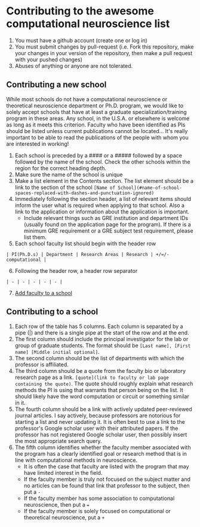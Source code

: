 # Contributing to the awesome computational neuroscience list

1. You must have a github account (create one or log in)
2. You must submit changes by pull-request (i.e. Fork this repository, make your changes in your version of the repository, then make a pull request with your pushed changes)
3. Abuses of anything or anyone are not tolerated.

## Contributing a new school

While most schools do not have a computational neuroscience or theoretical neuroscience department or Ph.D. program, we would like to solely accept schools that have at least a graduate specialization/training program in these areas. Any school, in the U.S.A. or elsewhere is welcome as long as it meets this criterion. Faculty who have been identified as PIs should be listed unless current publications cannot be located... It's really important to be able to read the publications of the people with whom you are interested in working!

1. Each school is preceded by a #### or a ##### followed by a space followed by the name of the school. Check the other schools within the region for the correct heading depth.
2. Make sure the name of the school is unique
3. Make a list element in the Contents section. The list element should be a link to the section of the school `[Name of School](#name-of-school-spaces-replaced-with-dashes-and-punctuation-ignored)`
4. Immediately following the section header, a list of relevant items should inform the user what is required when applying to that school. Also a link to the application or information about the application is important.
    - Include relevant things such as GRE institution and department IDs (usually found on the application page for the program). If there is a minimum GRE requirement or a GRE subject test requirement, please list them.  
5. Each school faculty list should begin with the header row

```{markdown}
| PI(Ph.D.s) | Department | Research Areas | Research | +/=/- computational |
```

6. Following the header row, a header row separator

```{markdown}
| - | - | - | - | - |
```

7. [Add faculty to a school](#contributing-to-a-school)

## Contributing to a school

1. Each row of the table has 5 columns. Each column is separated by a pipe (|) and there is a single pipe at the start of the row and at the end.
2. The first column should include the principal investigator for the lab or group of graduate students. The format should be `[Last name], [First name] [Middle initial optional]`.
3. The second column should be the list of departments with which the professor is affiliated.
4. The third column should be a quote from the faculty bio or laboratory research page as a link. `[quote](link to faculty or lab page containing the quote)`. The quote should roughly explain what research methods the PI is using that warrants that person being on the list. It should likely have the word computation or circuit or something similar in it.
5. The fourth column should be a link with actively updated peer-reviewed journal articles. I say actively, because professors are notorious for starting a list and never updating it. It is often best to use a link to the professor's Google scholar user with their attributed papers. If the professor has not registered Google scholar user, then possibly insert the most appropriate search query.
6. The fifth column identifies whether the faculty member associated with the program has a clearly identified goal or research method that is in line with computational methods in neuroscience.
    - It is often the case that faculty are listed with the program that may have limited interest in the field.
    - If the faculty member is truly not focused on the subject matter and no articles can be found that link that professor to the subject, then put a `-`
    - If the faculty member has some association to computational neuroscience, then put a `=`
    - If the faculty member is solely focused on computational or theoretical neuroscience, put a `+`
